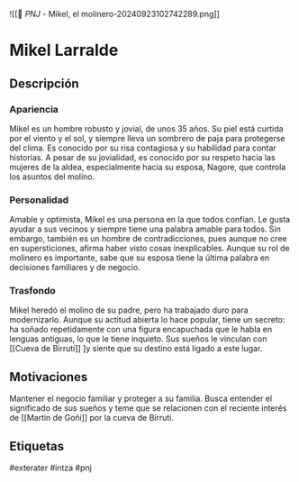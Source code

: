 ![[👤 _PNJ_ - Mikel, el molinero-20240923102742289.png]]
# Mikel Larralde
 
## Descripción
### Apariencia 
Mikel es un hombre robusto y jovial, de unos 35 años. Su piel está curtida por el viento y el sol, y siempre lleva un sombrero de paja para protegerse del clima. Es conocido por su risa contagiosa y su habilidad para contar historias. A pesar de su jovialidad, es conocido por su respeto hacia las mujeres de la aldea, especialmente hacia su esposa, Nagore, que controla los asuntos del molino.
### Personalidad 
Amable y optimista, Mikel es una persona en la que todos confían. Le gusta ayudar a sus vecinos y siempre tiene una palabra amable para todos. Sin embargo, también es un hombre de contradicciones, pues aunque no cree en supersticiones, afirma haber visto cosas inexplicables. Aunque su rol de molinero es importante, sabe que su esposa tiene la última palabra en decisiones familiares y de negocio.
### Trasfondo 
Mikel heredó el molino de su padre, pero ha trabajado duro para modernizarlo. Aunque su actitud abierta lo hace popular, tiene un secreto: ha soñado repetidamente con una figura encapuchada que le habla en lenguas antiguas, lo que le tiene inquieto. Sus sueños le vinculan con [[Cueva de Birruti]] ]y siente que su destino está ligado a este lugar.

## Motivaciones
Mantener el negocio familiar y proteger a su familia. Busca entender el significado de sus sueños y teme que se relacionen con el reciente interés de [[Martin de Goñi]] por la cueva de Birruti.

## Etiquetas
#exterater #intza #pnj  